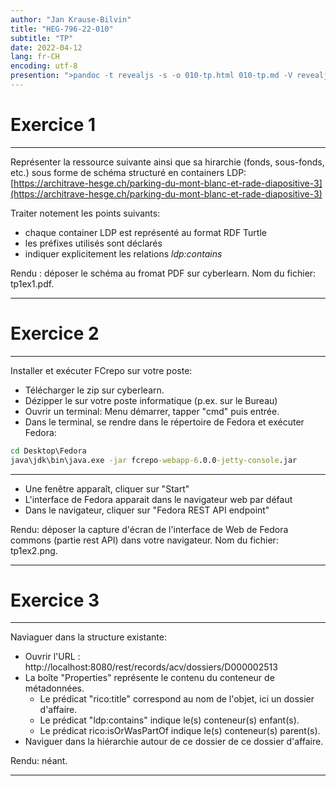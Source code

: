 ```yaml
---
author: "Jan Krause-Bilvin"
title: "HEG-796-22-010"
subtitle: "TP"
date: 2022-04-12
lang: fr-CH
encoding: utf-8
presention: ">pandoc -t revealjs -s -o 010-tp.html 010-tp.md -V revealjs-url=reveal.js -V theme=league --katex; pandoc -t html5 -o 010-tp.pdf 010-tp.md"
---
```


# Exercice 1

---

Représenter la ressource suivante ainsi que sa hirarchie (fonds, sous-fonds, etc.) sous forme de schéma structuré en containers LDP: [https://architrave-hesge.ch/parking-du-mont-blanc-et-rade-diapositive-3](https://architrave-hesge.ch/parking-du-mont-blanc-et-rade-diapositive-3)

Traiter notement les points suivants:

* chaque container LDP est représenté au format RDF Turtle
* les préfixes utilisés sont déclarés
* indiquer explicitement les relations *ldp:contains*

Rendu : déposer le schéma au fromat PDF sur cyberlearn. Nom du fichier: tp1ex1.pdf.

---

# Exercice 2

---

Installer et exécuter FCrepo sur votre poste:

* Télécharger le zip sur cyberlearn.
* Dézipper le sur votre poste informatique (p.ex. sur le Bureau)
* Ouvrir un terminal: Menu démarrer, tapper "cmd" puis entrée.
* Dans le terminal, se rendre dans le répertoire de Fedora et exécuter Fedora:

```cmd
cd Desktop\Fedora
java\jdk\bin\java.exe -jar fcrepo-webapp-6.0.0-jetty-console.jar
```

---

* Une fenêtre apparaît, cliquer sur "Start"
* L'interface de Fedora apparait dans le navigateur web par défaut
* Dans le navigateur, cliquer sur "Fedora REST API endpoint"


Rendu: déposer la capture d'écran de l'interface de Web de Fedora commons (partie rest API) dans votre navigateur. Nom du fichier: tp1ex2.png.

---

# Exercice 3

---

Naviaguer dans la structure existante:

* Ouvrir l'URL : http://localhost:8080/rest/records/acv/dossiers/D000002513
* La boîte "Properties" représente le contenu du conteneur de métadonnées.
  * Le prédicat "rico:title" correspond au nom de l'objet, ici un dossier d'affaire.
  * Le prédicat "ldp:contains" indique le(s) conteneur(s) enfant(s).
  * Le prédicat rico:isOrWasPartOf indique le(s) conteneur(s) parent(s).
* Naviguer dans la hiérarchie autour de ce dossier de ce dossier d'affaire.

Rendu: néant.

---

